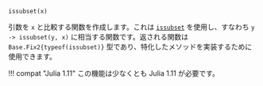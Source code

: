 ```
issubset(x)
```

引数を `x` と比較する関数を作成します。これは [`issubset`](@ref) を使用し、すなわち `y -> issubset(y, x)` に相当する関数です。返される関数は `Base.Fix2{typeof(issubset)}` 型であり、特化したメソッドを実装するために使用できます。

!!! compat "Julia 1.11"
    この機能は少なくとも Julia 1.11 が必要です。

